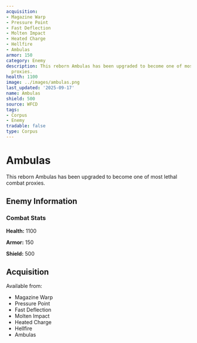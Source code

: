```yaml
---
acquisition:
- Magazine Warp
- Pressure Point
- Fast Deflection
- Molten Impact
- Heated Charge
- Hellfire
- Ambulas
armor: 150
category: Enemy
description: This reborn Ambulas has been upgraded to become one of most lethal combat
  proxies.
health: 1100
image: ../images/ambulas.png
last_updated: '2025-09-17'
name: Ambulas
shield: 500
source: WFCD
tags:
- Corpus
- Enemy
tradable: false
type: Corpus
---
```


# Ambulas

This reborn Ambulas has been upgraded to become one of most lethal combat proxies.

## Enemy Information

### Combat Stats

**Health:** 1100

**Armor:** 150

**Shield:** 500

## Acquisition

Available from:
- Magazine Warp
- Pressure Point
- Fast Deflection
- Molten Impact
- Heated Charge
- Hellfire
- Ambulas

